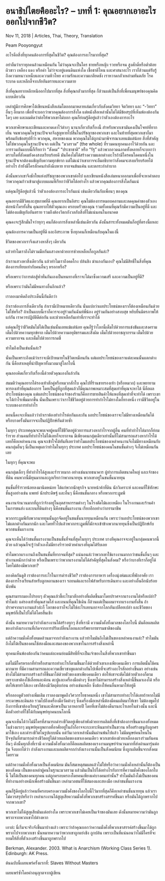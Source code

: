 # อนาธิปไตยคืออะไร? – บทที่ 1: คุณอยากเอาอะไรออกไปจากชีวิต?

Nov 11, 2018 | Articles, Thai, Theory, Translation





Peam Pooyongyut

อะไรคือสิ่งที่ทุกคนต้องการที่สุดในชีวิต? คุณต้องการอะไรมากที่สุด?

อย่าลืมว่าเราทุกคนล้วนเหมือนกัน ไม่ว่าคุณจะเป็นใคร ชายหรือหญิง รวยหรือจน สูงศักดิ์หรือต่ำต้อย ผิวขาว เหลือง แดง หรือดำ ไม่ว่าจะอยู่แดนดินแห่งใด เชื้อชาติไหน และศาสนาอะไร เราก็ล้วนแต่รับรู้ถึงความหนาวเหน็บและความหิวโหย ความรักและความเกลียดชัง เราหวาดกลัวเหล่ามหันตภัย โรคระบาด และหลีกลี้จากภัยอันตรายและความตาย

สิ่งที่คุณอยากหลีกหนีออกไปมากที่สุด สิ่งที่คุณกลัวมากที่สุด ก็ล้วนแต่เป็นสิ่งที่เพื่อนมนุษย์ของคุณคิดแบบเดียวกัน

เหล่าผู้มีการศึกษาได้เขียนหนังสือเล่มโตออกมาหลายเล่มเกี่ยวกับสังคมวิทยา จิตวิทยา และ “-วิทยา” อื่นๆ อีกมาก เพื่อที่จะบอกว่าพวกคุณต้องการสิ่งใด แต่หนังสือเหล่านั้นไม่ได้มีข้อสรุปที่เห็นพ้องต้องกันใดๆ เลย และผมคิดว่าต่อให้พวกเขาไม่บอก คุณก็ย่อมรู้ดีอยู่แล้วว่าตัวเองต้องการอะไร

พวกเขาศึกษาและเขียนและคาดเดาไว้ต่างๆ นานาเกี่ยวกับเรื่องนี้ สำหรับพวกเขามันคงเป็นโจทย์ที่ยากเย็น จนพวกคุณในฐานะปัจเจกจึงสูญหายไปสิ้นในปรัชญาของพวกเขา และในท้ายที่สุดพวกเขาก็มาพร้อมกับข้อสรุปที่ว่า พวกคุณ, สหายของผม พวกคุณไม่ได้ถูกนำมาพิจารณาเลยแม้แต่น้อย สิ่งที่สำคัญไม่ใช่พวกคุณในฐานะปัจเจก แต่เป็น “มวลรวม” (the whole) ที่รวมคนทุกคนเอาไว้ด้วยกัน และการรวมกันแบบนี้ก็เรียกว่า “สังคม” “ประชาชาติ” หรือ “รัฐ” แล้วพวกอวดฉลาดทั้งหลายก็จะบอกว่า ตราบใดที่สังคมยังคงสงบเรียบร้อยดี มันก็คงไม่ได้สร้างความแตกต่างอะไรถ้ามีใครคนใดคนหนึ่งในฐานะปัจเจกต้องเผชิญกับความทุกข์ยาก แต่ไม่แน่ว่าเขาอาจจะลืมอธิบายว่าสังคมจะสงบเรียบร้อยได้อย่างไร ถ้ายังมีใครสักคนกำลังฉิบหาย ยากจนข้นแค้น และตกระกำลำบาก

ดังนั้นพวกเขาจึงชักใยแห่งปรัชญาของพวกเขาต่อไป และเขียนหนังสือเล่มหนาออกมาเพื่อที่จะหาคำตอบว่าพวกคุณก้าวเข้ามาสู่แบบแผนที่เรียกว่าชีวิตได้อย่างไร แล้วพวกคุณต้องการสิ่งใดกันแน่

แต่คุณก็รู้ดีอยู่แล้วนี่ ว่าตัวเองต้องการอะไรกันแน่ เช่นเดียวกันกับเพื่อนๆ ของคุณ

คุณอยากมีชีวิตและสุขภาพที่ดี คุณอยากเป็นอิสระ คุณไม่ต้องการหมอบคลานและลดคุณค่าของตัวเองต่อหน้าใครทั้งสิ้น คุณอยากให้ตัวคุณเอง ครอบครัวของคุณ รวมทั้งคนที่คุณรักมีความเป็นอยู่ที่ดี และไม่ต้องเผชิญกับอันตราย รวมถึงต้องวิตกกังวลกับสิ่งที่ไม่แน่นอนในอนาคต

คุณคงจะรู้สึกมั่นใจว่าทุกๆ คนก็ต้องการสิ่งเหล่านี้เช่นเดียวกัน ดังนั้นสาระทั้งหมดมันก็อยู่ที่ตรงนี้แหละ

คุณต้องการความเป็นอยู่ที่ดี และอิสระภาพ ซึ่งทุกคนก็เหมือนกับคุณในแง่นี้

ชีวิตของพวกเราจึงแสวงหาสิ่งๆ เดียวกัน

แล้วทำไมเราถึงไม่รวมมือกันแสวงหาด้วยการช่วยเหลือเกื้อกูลกันล่ะ?

ถ้าเราแสวงหาสิ่งเดียวกัน แล้วทำไมเราถึงคดโกง ปล้นชิง ฆ่าแกงกันเอง? คุณไม่มีสิทธิ์ในสิ่งที่คุณต้องการเทียบเท่ากับคนอื่นๆ หรอกหรือ?

หรือเพราะว่าการต่อสู้ห่ำหั่นกันเองเป็นหนทางที่เราจะได้มาซึ่งความเสรี และความเป็นอยู่ที่ดี?

หรือเพราะว่ามันไม่มีหนทางอื่นอีกแล้ว?

เราลองมาคิดถึงประเด็นนี้กันดีกว่า

ถ้าเราต้องการสิ่งเดียวกัน ถ้าเรามีเป้าหมายเดียวกัน นั่นแปลว่าผลประโยชน์ของเราก็ต้องเหมือนกันด้วยไม่ใช่หรือ? ถ้าเป็นแบบนี้เราก็ควรจะอยู่ร่วมกันฉันท์พี่น้อง อยู่ร่วมกันอย่างสงบสุข หยิบยื่นมิตรภาพให้แก่กัน เราควรปฏิบัติดีต่อกัน และช่วยเหลือกันเท่าที่เราจะทำได้

แต่คุณก็รู้ว่าชีวิตมันไม่ได้เป็นเช่นนั้นเลยแม้แต่น้อย คุณก็รู้ว่าโลกนี้เต็มไปด้วยการแข่งขันและสงคราม เต็มไปด้วยความทุกข์ยาก เต็มไปด้วยความอยุติธรรมและสิ่งผิด เต็มไปด้วยอาชญากรรม เต็มไปด้วยความยากจน และเต็มไปด้วยการกดขี่

ทำไมถึงเป็นเช่นนั้นล่ะ?

นั่นเป็นเพราะถึงแม้ว่าเราจะมีเป้าหมายในชีวิตเหมือนกัน แต่ผลประโยชน์ของเราแต่ละคนนั้นแตกต่างกัน นี่คือสาเหตุที่นำปัญหาทั้งมวลมาสู่โลกใบนี้

คุณลองคิดเกี่ยวกับเรื่องนี้ด้วยตัวคุณเองก็แล้วกัน

สมมติว่าคุณอยากได้รองเท้าสักคู่หรือหมวกสักใบ คุณไปที่ร้านขายรองเท้า (หรือหมวก) และพยายามหารองเท้าที่คุณต้องการ โดยเป็นคู่ที่ถูกที่สุดแล้วก็มีคุณภาพเหมาะสมที่สุดเท่าที่คุณจะหาได้ นี่คือผลประโยชน์ของคุณ แต่ผลประโยชน์ของเจ้าของร้านก็คือการขายสินค้าให้แพงที่สุดเท่าที่จะทำได้ เพราะเขาจะได้กำไรเพิ่มมากขึ้น นั่นเป็นเพราะว่าเราใช้ชีวิตอยู่ด้วยการทำกำไรไม่ทางใดก็ทางหนึ่ง เรามีชีวิตอยู่ในระบบของการทำกำไร

ตอนนี้คงจะเห็นแล้วว่าถ้าเราต้องทำกำไรต่อกันและกัน ผลประโยชน์ของเราจะไม่มีทางเหมือนกันได้ หรือบางครั้งมันอาจจะเป็นปฏิปักษ์กันด้วยซ้ำ

ในทุกๆ ประเทศคุณจะพบเจอผู้คนที่ใช้ชีวิตอยู่ด้วยการแสวงหากำไรจากผู้อื่น คนที่ทำกำไรได้มากก็ย่อมร่ำรวย ส่วนคนที่ทำกำไรไม่ได้เลยก็จะยากจน มีเพียงคนกลุ่มเดียวเท่านั้นที่ไม่สามารถแสวงหากำไรได้เลยก็คือเหล่าคนงาน คุณจะเข้าใจได้ทันทีเลยว่าทำไมผลประโยชน์ของเหล่าคนงานจึงไม่มีทางเหมือนกับคนกลุ่มอื่นๆ นี่เป็นเหตุผลว่าทำไมในทุกๆ ประเทศ ผลประโยชน์ของคนในชนชั้นต่างๆ จึงไม่เหมือนกันเลย

ในทุกๆ ที่คุณจะพบ



คนกลุ่มเล็กๆ ที่ทำกำไรได้สูงและร่ำรวยมาก อย่างเช่นนายธนาคาร ผู้ทำการผลิตขนาดใหญ่ และเจ้าของที่ดิน คนพวกนี้มีทุนมากและถูกเรียกว่าพวกนายทุน พวกเขาอยู่ในชนชั้นนายทุน

ชนชั้นที่ร่ำรวยน้อยลงมานิดหน่อย ได้แก่พวกนักธุรกิจ นายหน้าค้าที่ดิน นักวิเคราะห์ และคนที่ใช้ทักษะชั้นสูงอย่างเช่น แพทย์ นักประดิษฐ์ และอื่นๆ นี่คือชนชั้นกลาง หรือพวกกระฎุมพี

คนงานจำนวนมากที่ถูกว่าจ้างอยู่ในอุตสาหกรรมต่างๆ ในโรงตัดไม้และเหมือง ในโรงงานและร้านค้า ในการขนส่ง และบนที่ดินต่างๆ นี่คือชนชั้นแรงงาน เรียกอีกอย่างว่ากรรมาชีพ



พวกกระฎุมพีกับพวกนายทุนนั้นถูกจัดอยู่ในชนชั้นนายทุนเหมือนกัน เพราะว่าผลประโยชน์ของพวกเขาไม่แตกต่างกันมากนัก และโดยทั่วไปแล้วพวกกระฎุมพี่ก็มักจะเข้าข้างพวกนายทุนซึ่งเป็นปฏิปักษ์กับพวกชนชั้นแรงงาน

คุณจะเห็นได้ว่าชนชั้นแรงงานเป็นชนชั้นที่จนที่สุดในทุกๆ ประเทศ บางทีคุณอาจจะอยู่ในกลุ่มคนพวกนี้ด้วย แล้วคุณก็จะรู้ว่าตัวเองไม่มีทางร่ำรวยด้วยค่าแรงที่คุณได้รับเลย

ทำไมพวกแรงงานถึงเป็นชนชั้นที่ยากจนที่สุด? แน่นอนล่ะว่าพวกเขาใช้แรงงานมากกว่าชนชั้นอื่นๆ และทำงานหนักกว่าด้วย หรือเป็นเพราะว่าพวกแรงงานไม่ได้สำคัญที่สุดในสังคม? หรือว่าบางทีเราก็อยู่ได้โดยไม่ต้องมีพวกเขา?

ลองคิดกันดูสิ เราต้องการอะไรในการดำรงชีวิต? เราต้องการอาหาร เครื่องนุ่งห่มและที่พักอาศัย เราต้องการโรงเรียนสำหรับลูกหลานของเรา รถยนต์และรถไฟสำหรับการเดินทาง และอย่างอื่นอีกนับร้อยนับพัน

คุณสามารถมองไปรอบๆ ตัวคุณแล้วชี้อะไรมาสักอย่างที่ผลิตขึ้นมาโดยปราศจากแรงงานได้หรือเปล่า? ทำไมล่ะ แค่รองเท้าที่คุณสวมใส่ และถนนที่คุณใช้เดิน ก็ล้วนแต่เป็นผลมาจากแรงงานทั้งสิ้น ถ้าปราศจากแรงงานแล้วล่ะก็ โลกของเราก็จะไม่ใช่อะไรเลยนอกจากโลกอันเปลือยเปล่า และชีวิตของมนุษย์ก็เป็นไปไม่ได้โดยสิ้นเชิง

ดังนั้น หมายความว่ากำลังแรงงานได้สร้างทุกๆ สิ่งที่เรามี ความมั่งคั้งทั้งมวลของโลกใบนี้ มันคือผลผลิตของกำลังแรงงานที่เกิดจากการปรับเปลี่ยนโลกและทรัพยากรธรรมชาติของมัน

แต่ถ้าความมั่งคั่งทั้งหมดล้วนมาจากกำลังแรงงาน แล้วทำไมมันถึงไม่เป็นของเหล่าคนงานล่ะ? ทำไมมันถึงไม่ได้เป็นของคนใช้สองมือและสมองของพวกเขาในการสร้างสิ่งเหล่านี้

ทุกคนเห็นพ้องต้องกันว่าคนแต่ละคนย่อมมีสิทธิ์ที่จะเป็นเจ้าของในสิ่งที่พวกเขาทำขึ้นมา

แต่ไม่มีใครหรอกที่ทำหรือสามารถทำอะไรก็ตามขึ้นมาได้ด้วยตัวเขาเองเพียงคนเดียว การผลิตนั้นใช้คนมากมาย ที่มีความสามารถและความเชี่ยวชาญแตกต่างกันไปเพื่อที่จะสร้างอะไรสักอย่างขึ้นมา อย่างเช่นช่างไม้ไม่สามารถสร้างเก้าอี้ขึ้นมาได้ด้วยตัวของเขาเพียงคนเดียว ต่อให้เขาจะตัดไม้ด้วยตัวเองก็ตาม เพราะเขาต้องใช้เลื่อยและค้อน ตะปูและเครื่องมือต่างๆ ซึ่งเขาไม่สามารถสร้างสิ่งเหล่านี้ขึ้นมาเองได้ หรือต่อให้เขาทำได้เอง เขาก็ต้องมีวัตถุดิบก่อน อย่างเช่นเหล็ก ซึ่งต้องให้คนอื่นหามาให้อยู่ดี

หรือลองดูตัวอย่างเพิ่มเติม เราลองมาพูดถึงวิศวกรโยธาคนหนึ่ง เขาไม่สามารถทำอะไรได้เลยถ้าหากไม่มีกระดาษและดินสอ รวมไปถึงเครื่องมือวัดต่างๆ ซึ่งเครื่องมือเหล่านี้ต้องมีคนผลิตมาให้เขา ไม่ต้องพูดไปถึงการที่เขาต้องเรียนรู้วิชาและศึกษาเป็นเวลาหลายปี โดยที่เขาไม่ต้องดิ้นรนอะไรเลยในช่วงนั้น และนี่คือตัวอย่างที่ใช้ได้กับมนุษย์ทุกคนบนโลกนี้

คุณจะเห็นได้ว่าไม่มีใครที่สามารถดำรงชีวิตอยู่เพียงลำพังด้วยการผลิตสิ่งที่เข้าต้องการขึ้นมาเองทั้งหมด ในช่วงแรกๆ มนุษย์ยุคบุพกาลที่อาศัยอยู่ในถ้ำก็อาจจะกะเทาะหินมาทำเป็นขวาน หรือสร้างธนูกับลูกศรมาใช้เอง และดำรงชีวิตในรูปแบบนั้น แต่วันเวลาเหล่านั้นมันผ่านพ้นไปแล้ว ไม่มีมนุษย์คนไหนในปัจจุบันที่สามารถดำรงชีวิตอยู่ได้ด้วยผลลิตของเขาเองคนเดียว พวกเขาต้องช่วยเหลือลงแรงร่วมกันคนอื่นๆ ดังนั้นทุกสิ่งที่เรามี ความมั่งคั่งทั้งมวลก็คือผลผลิตของแรงงานมนุษย์จำนวนมากที่ส่งผ่านมารุ่นต่อรุ่น จึงบอกได้ว่า กำลังแรงงานและผลผลิตจากกำลังแรงงานนั้นเป็นสังคมนิยม ซึ่งถูกผลิตขึ้นจากสังคมโดยรวม

แต่ถ้าความมั่งคั่งทั้งมวลเป็นสังคมนิยม มันก็สมเหตุสมผลแล้วไม่ใช่หรือว่าความมั่งคั่งเหล่านั้นก็ต้องเป็นของสังคม เป็นของเหล่าผู้คนในฐานะมวลรวม แล้วมันเป็นไปได้อย่างไรกับการที่ความมั่งคั่งของโลกใบนี้ ไม่ได้เป็นของคนทุกคน แต่ถูกครอบครองโดยคนเพียงแค่บางคนเท่านั้น? ทำไมมันถึงไม่เป็นของคนที่ทำงานอย่างหนักเพื่อสร้างมันขึ้นมา เหล่ามวลชนที่ใช้สมองและสองมือ เหล่าชนชั้นแรงงาน

คุณก็รู้ดีอยู่แล้วว่าคนที่ครอบครองความมั่งคั่งของโลกใบนี้ไว้มากที่สุดก็คือเหล่าชนชั้นนายทุน แล้วเราไม่ควรสรุปหรือว่า เหล่าแรงงานได้สูญเสียความมั่งคั่งที่พวกเขาสร้างสรรค์ขึ้นมา หรือมันได้ถูกพรากไปจากพวกเขา?

พวกเขาไม่ได้สูญเสียมันแต่อย่างใด เพราะพวกเขาไม่เคยเป็นเจ้าของมันเลย ดังนั้นหมายความว่ามันถูกพรากจากพวกเขาไปต่างหาก

เอาล่ะ นี่เริ่มจะจริงจังขึ้นมาบ้างแล้ว เพราะว่าถ้าคุณบอกว่าความมั่งคั่งที่พวกเขาสรรค์สร้างขึ้นมาได้ถูกพรากไปจากพวกเขา นั่นหมายความว่าพวกเขาถูกแย่งชิง ถูกปล้น เพราะเป็นที่แน่นอนว่าไม่มีใครที่จะยอมให้สิ่งที่ตัวเองสร้างขึ้นมาถูกพรากไป



Berkman, Alexander. 2003. What is Anarchism (Working Class Series 1). Edinburgh: AK Press.



ต้นฉบับนี้เผยแพร่ครั้งแรกที่: Slaves Without Masters

เผยแพร่ซ้ำโดยคำอนุญาตจากผู้เขียน